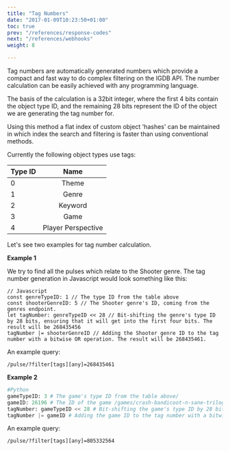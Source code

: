 ```yaml
---
title: "Tag Numbers"
date: "2017-01-09T10:23:50+01:00"
toc: true
prev: "/references/response-codes"
next: "/references/webhooks"
weight: 8

---
```


Tag numbers are automatically generated numbers which provide a compact and fast way to do complex filtering on the IGDB API. The number calculation can be easily achieved with any programming language.

The basis of the calculation is a 32bit integer, where the first 4 bits contain the object type ID, and the remaining 28 bits represent the ID of the object we are generating the tag number for.

Using this method a flat index of custom object 'hashes' can be maintained in which index the search and filtering is faster than using conventional methods.

Currently the following object types use tags:

| Type ID | Name |
|---------|:----:|
| 0       | Theme |
| 1       | Genre |
| 2       | Keyword |
| 3       | Game |
| 4       | Player Perspective |

Let's see two examples for tag number calculation.

**Example 1**

We try to find all the pulses which relate to the Shooter genre. The tag number generation in Javascript would look something like this:

```
// Javascript
const genreTypeID: 1 // The type ID from the table above
const shooterGenreID: 5 // The Shooter genre's ID, coming from the genres endpoint.
let tagNumber: genreTypeID << 28 // Bit-shifting the genre's type ID by 28 bits, ensuring that it will get into the first four bits. The result will be 268435456
tagNumber |= shooterGenreID // Adding the Shooter genre ID to the tag number with a bitwise OR operation. The result will be 268435461.
```

An example query:
```
/pulse/?filter[tags][any]=268435461
```

**Example 2**

```python
#Python
gameTypeID: 3 # The game's type ID from the table above/
gameID: 26196 # The ID of the game /games/crash-bandicoot-n-sane-trilogy
tagNumber: gameTypeID << 28 # Bit-shifting the game's type ID by 28 bits, ensuring that it will get into the first four bits. The result will be 805306368
tagNumber |= gameID # Adding the game ID to the tag number with a bitwise OR operation. The result will be 805332564.
```

An example query:
```
/pulse/?filter[tags][any]=805332564
```
